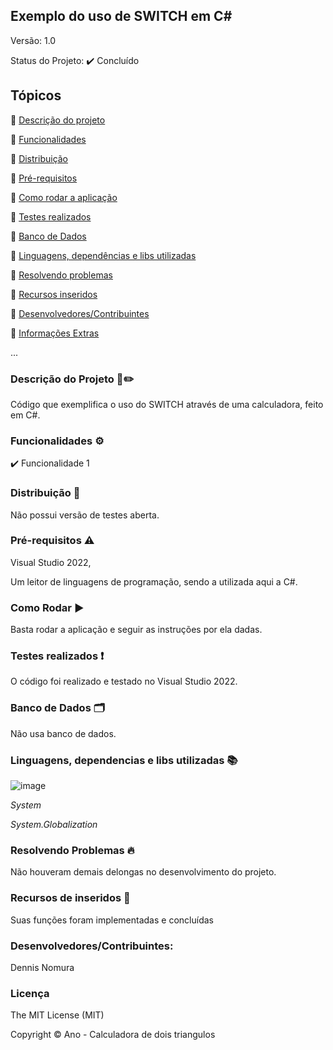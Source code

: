 ## Exemplo do uso de SWITCH em C#
Versão: 1.0

Status do Projeto:  ✔️ Concluído

## Tópicos
🔹 [Descrição do projeto](https://github.com/GatoEstunado/Instrucoes_Condicionais_Repeticoes_e_Funcoes#descri%C3%A7%C3%A3o-do-projeto-%EF%B8%8F)

🔹 [Funcionalidades](https://github.com/GatoEstunado/Instrucoes_Condicionais_Repeticoes_e_Funcoes#funcionalidades-%EF%B8%8F)

🔹 [Distribuição](https://github.com/GatoEstunado/Instrucoes_Condicionais_Repeticoes_e_Funcoes#distribui%C3%A7%C3%A3o-)

🔹 [Pré-requisitos](https://github.com/GatoEstunado/Instrucoes_Condicionais_Repeticoes_e_Funcoes#pr%C3%A9-requisitos-%EF%B8%8F)

🔹 [Como rodar a aplicação](https://github.com/GatoEstunado/Instrucoes_Condicionais_Repeticoes_e_Funcoes#como-rodar-%EF%B8%8F)

🔹 [Testes realizados](https://github.com/GatoEstunado/Instrucoes_Condicionais_Repeticoes_e_Funcoes#testes-realizados-)

🔹 [Banco de Dados](https://github.com/GatoEstunado/Instrucoes_Condicionais_Repeticoes_e_Funcoes#banco-de-dados-%EF%B8%8F)

🔹 [Linguagens, dependências e libs utilizadas](https://github.com/GatoEstunado/Instrucoes_Condicionais_Repeticoes_e_Funcoes#linguagens-dependencias-e-libs-utilizadas-)

🔹 [Resolvendo problemas](https://github.com/GatoEstunado/Instrucoes_Condicionais_Repeticoes_e_Funcoes#resolvendo-problemas-)

🔹 [Recursos inseridos](https://github.com/GatoEstunado/Instrucoes_Condicionais_Repeticoes_e_Funcoes#recursos-de-inseridos-)

🔹 [Desenvolvedores/Contribuintes](https://github.com/GatoEstunado/Instrucoes_Condicionais_Repeticoes_e_Funcoes#desenvolvedorescontribuintes)

🔹 [Informações Extras](https://github.com/GatoEstunado/Instrucoes_Condicionais_Repeticoes_e_Funcoes#licen%C3%A7a)

...


### Descrição do Projeto 🧾✏️
Código que exemplifica o uso do SWITCH através de uma calculadora, feito em C#.


### Funcionalidades ⚙️
✔️ Funcionalidade 1




### Distribuição 💬
Não possui versão de testes aberta.




### Pré-requisitos ⚠️
Visual Studio 2022,

Um leitor de linguagens de programação, sendo a utilizada aqui a C#.



### Como Rodar ▶️
Basta rodar a aplicação e seguir as instruções por ela dadas.




### Testes realizados ❗
O código foi realizado e testado no Visual Studio 2022.




### Banco de Dados 🗂️
Não usa banco de dados.




### Linguagens, dependencias e libs utilizadas 📚

![image](https://img.shields.io/badge/C%23-239120?style=for-the-badge&logo=c-sharp&logoColor=white)

*System*

*System.Globalization*




### Resolvendo Problemas 🔥
Não houveram demais delongas no desenvolvimento do projeto.




### Recursos de inseridos 🧰
Suas funções foram implementadas e concluídas


### Desenvolvedores/Contribuintes:
Dennis Nomura




### Licença
The MIT License (MIT)

Copyright ©️ Ano - Calculadora de dois triangulos
